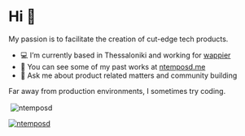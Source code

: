 <h1>Hi 👋</h1>
<p>My passion is to facilitate the creation of cut-edge tech products.</p>

- 💻 I’m currently based in Thessaloniki and working for [wappier](https://wappier.com/)
- 👨‍ You can see some of my past works at [ntemposd.me](ntemposd.me)
- 💬 Ask me about product related matters and community building

<p>Far away from production environments, I sometimes try coding.</p>

<!--<<p><img align="left" src="https://github-readme-stats.vercel.app/api/top-langs?username=ntemposd&show_icons=true&locale=en&layout=compact" alt="ntemposd" /></p>-->

<p>&nbsp;<img align="center" src="https://github-readme-stats.vercel.app/api?username=ntemposd&show_icons=true&locale=en" alt="ntemposd" /></p>

<!--<p><img align="center" src="https://github-readme-streak-stats.herokuapp.com/?user=ntemposd&" alt="ntemposd" /></p>-->

<p align="left"> <a href="https://twitter.com/ntemposd" target="blank"><img src="https://img.shields.io/twitter/follow/ntemposd?logo=twitter&style=for-the-badge" alt="ntemposd" /></a> </p>


